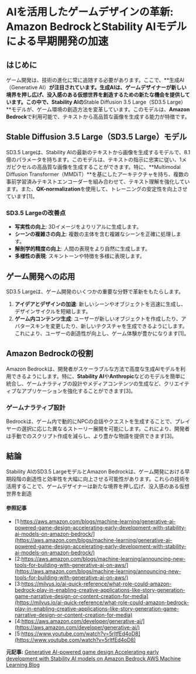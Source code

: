 # **AIを活用したゲームデザインの革新: Amazon BedrockとStability AIモデルによる早期開発の加速**

## **はじめに**

ゲーム開発は、技術の進化に常に追随する必要があります。ここで、**生成AI（Generative AI）**が注目されています。生成AIは、ゲームデザイナーが新しい境界を押し広げ、没入感のある仮想世界を創造するための新たな機会を提供しています。この中で、**Stability AI**の**Stable Diffusion 3.5 Large（SD3.5 Large）**モデルが、ゲーム環境の創造方法を変革しています。このモデルは、**Amazon Bedrock**で利用可能で、テキストから高品質な画像を生成する能力が特徴です。

## **Stable Diffusion 3.5 Large（SD3.5 Large）モデル**

SD3.5 Largeは、Stability AIの最新のテキストから画像を生成するモデルで、8.1億のパラメータを持ちます。このモデルは、テキストの指示に忠実に従い、1メガピクセルの高品質な画像を生成することができます。特に、**Multimodal Diffusion Transformer（MMDiT）**を基にしたアーキテクチャを持ち、複数の事前学習済みテキストエンコーダーを組み合わせて、テキスト理解を強化しています。また、**QK-normalization**を使用して、トレーニングの安定性を向上させています[1]。

### **SD3.5 Largeの改善点**

- **写実性の向上**: 3Dイメージをよりリアルに生成します。
- **シーンの複雑さの向上**: 複数の主体を含む複雑なシーンを正確に処理します。
- **解剖学的精度の向上**: 人間の表現をより自然に生成します。
- **多様性の表現**: スキントーンや特徴を多様に表現します。

## **ゲーム開発への応用**

SD3.5 Largeは、ゲーム開発のいくつかの重要な分野で革新をもたらします。

1. **アイデアとデザインの加速**: 新しいシーンやオブジェクトを迅速に生成し、デザインサイクルを短縮します。
2. **ゲーム内コンテンツ生成**: ユーザーが新しいオブジェクトを作成したり、アバタースキンを変更したり、新しいテクスチャを生成できるようにします。これにより、ユーザーの創造性が向上し、ゲーム体験が豊かになります[1]。

## **Amazon Bedrockの役割**

Amazon Bedrockは、開発者がスケーラブルな方法で高度な生成AIモデルを利用できるようにします。特に、**Stability AI**や**Anthropic**などのモデルを簡単に統合し、ゲームナラティブの設計やメディアコンテンツの生成など、クリエイティブなアプリケーションを強化することができます[3]。

### **ゲームナラティブ設計**

Bedrockは、ゲーム内で動的にNPCの会話やクエストを生成することで、プレイヤーの選択に応じた異なるストーリー展開を可能にします。これにより、開発者は手動でのスクリプト作成を減らし、より豊かな物語を提供できます[3]。

## **結論**

Stability AIのSD3.5 LargeモデルとAmazon Bedrockは、ゲーム開発における早期段階の創造性と効率性を大幅に向上させる可能性があります。これらの技術を活用することで、ゲームデザイナーは新たな境界を押し広げ、没入感のある仮想世界を創造

#### 参照記事
- [1:https://aws.amazon.com/blogs/machine-learning/generative-ai-powered-game-design-accelerating-early-development-with-stability-ai-models-on-amazon-bedrock/](https://aws.amazon.com/blogs/machine-learning/generative-ai-powered-game-design-accelerating-early-development-with-stability-ai-models-on-amazon-bedrock/)
- [2:https://aws.amazon.com/blogs/machine-learning/announcing-new-tools-for-building-with-generative-ai-on-aws/](https://aws.amazon.com/blogs/machine-learning/announcing-new-tools-for-building-with-generative-ai-on-aws/)
- [3:https://milvus.io/ai-quick-reference/what-role-could-amazon-bedrock-play-in-enabling-creative-applications-like-story-generation-game-narrative-design-or-content-creation-for-media](https://milvus.io/ai-quick-reference/what-role-could-amazon-bedrock-play-in-enabling-creative-applications-like-story-generation-game-narrative-design-or-content-creation-for-media)
- [4:https://aws.amazon.com/developer/generative-ai/](https://aws.amazon.com/developer/generative-ai/)
- [5:https://www.youtube.com/watch?v=5rltfEd4oD8](https://www.youtube.com/watch?v=5rltfEd4oD8)


**元記事:** [Generative AI-powered game design Accelerating early development with Stability AI models on Amazon Bedrock AWS Machine Learning Blog](https://aws.amazon.com/blogs/machine-learning/generative-ai-powered-game-design-accelerating-early-development-with-stability-ai-models-on-amazon-bedrock/)